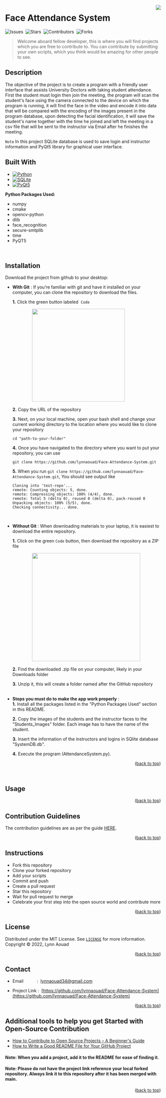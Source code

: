 <a name="readme-top"></a>

<img src="https://user-images.githubusercontent.com/82551484/194697977-541e32ae-d298-472c-9534-ccf6d385accc.png" align="right" />

# Face Attendance System</br>
![Issues](https://img.shields.io/github/issues/lynnaouad/CoffeeShop-Website)&nbsp;
![Stars](https://img.shields.io/github/stars/lynnaouad/CoffeeShop-Website)&nbsp;
![Contributors](https://img.shields.io/github/contributors/lynnaouad/CoffeeShop-Website)&nbsp;
![Forks](https://img.shields.io/github/forks/lynnaouad/CoffeeShop-Website)

> Welcome aboard fellow developer, this is where you will find projects which you are free to contribute to. You can contribute by submitting your own scripts, which you think would be amazing for other people to see. 

## Description
The objective of the project is to create a program with a friendly user interface that assists University Doctors with taking student attendance. First the student must login then join the meeting, the program will scan the student's face using the camera connected to the device on which the program is running, it will find the face in the video and encode it into data that will be compared with the encoding of the images present in the program database, upon detecting the facial identification, it will save the student's name together with the time he joined and left the meeting in a csv file that will be sent to the instructor via Email after he finishes the meeting. <br>

`Note` In this project SQLite database is used to save login and instructor information and PyQt5 library for graphical user interface.

## Built With

* [![Python][Python.com]][Python-url]
* [![SQLite][SQLite.com]][SQLite-url]
* [![PyQt5][PyQt5.com]][PyQt5-url]


**Python Packages Used:**<br>
<ul>
  <li>numpy</li>
  <li>cmake</li>
  <li>opencv-python</li>
  <li>dlib</li>
  <li>face_recognition</li>
  <li>secure-smtplib</li>
  <li>time</li>
  <li>PyQT5</li>
</ul><br>

  
## Installation

Download the project from github to your desktop:

  - **With Git** :
      If you’re familiar with git and have it installed on your computer, you can clone the repository to download the files.
      
      **1.** Click the green button labeled &nbsp;`Code`</br>
      
      &nbsp;&nbsp;&nbsp;&nbsp;&nbsp;&nbsp;&nbsp;&nbsp;&nbsp;&nbsp;&nbsp;&nbsp;&nbsp;&nbsp;&nbsp;&nbsp;<img src="https://user-images.githubusercontent.com/82551484/194698853-75cf149f-b2cb-4e89-ab14-95b9a0324445.png" width="300px;" /></br>
      
      **2.** Copy the URL of the repository</br>
      
      **3.** Next, on your local machine, open your bash shell and change your current working directory to the location where you would like to clone your repository
      ```shell
      cd "path-to-your-folder"
      ```
      
      **4.** Once you have navigated to the directory where you want to put your repository, you can use
      ```shell
      git clone https://github.com/lynnaouad/Face-Attendance-System.git
      ```
      
      **5.** When you run `git clone https://github.com/lynnaouad/Face-Attendance-System.git`, You should see output like
      ```shell
      Cloning into 'test-repo'...
      remote: Counting objects: 5, done.
      remote: Compressing objects: 100% (4/4), done.
      remote: Total 5 (delta 0), reused 0 (delta 0), pack-reused 0
      Unpacking objects: 100% (5/5), done.
      Checking connectivity... done.
      ```
      </br>
      
  - **Without Git** :
      When downloading materials to your laptop, it is easiest to download the entire repository.<br>
      
      **1.** Click on the green `Code` button, then download the repository as a ZIP file</br>
      
      &nbsp;&nbsp;&nbsp;&nbsp;&nbsp;&nbsp;&nbsp;&nbsp;&nbsp;&nbsp;&nbsp;&nbsp;&nbsp;&nbsp;&nbsp;&nbsp;<img src="https://user-images.githubusercontent.com/82551484/194698883-4b94312d-4537-48d2-ae16-84b807120605.png" width="350px;" /></br>
      
      **2.** Find the downloaded .zip file on your computer, likely in your Downloads folder</br>
      
      **3.** Unzip it, this will create a folder named after the GitHub repository</br></br>

  - **Steps you must do to make the app work properly** : <br>
      **1.** Install all the packages listed in the "Python Packages Used" section in this README.<br>

      **2.** Copy the images of the students and the instructor faces to the "Students_Images" folder. Each image has to have the name of the student.<br>

      **3.** Insert the information of the instructors and logins in SQlite database "SystemDB.db".<br>
      
      **4.** Execute the program (AttendanceSystem.py).<br>
 
      
<p align="right">(<a href="#readme-top">back to top</a>)</p> <br>


## Usage



<p align="right">(<a href="#readme-top">back to top</a>)</p>



## Contribution Guidelines

The contribution guidelines are as per the guide [HERE](https://github.com/MouhammadAyoub/CVs-repository/blob/main/CONTRIBUTING.md).

<p align="right">(<a href="#readme-top">back to top</a>)</p>



## Instructions

- Fork this repository
- Clone your forked repository
- Add your scripts
- Commit and push
- Create a pull request
- Star this repository
- Wait for pull request to merge
- Celebrate your first step into the open source world and contribute more

<p align="right">(<a href="#readme-top">back to top</a>)</p>



## License

Distributed under the MIT License. See [`LICENSE`](https://github.com/lynnaouad/Face-Attendance-System/blob/main/LICENSE) for more information.  
Copyright © 2022, Lynn Aouad

<p align="right">(<a href="#readme-top">back to top</a>)</p>

## Contact

- Email&nbsp;&nbsp;&nbsp;&nbsp;&nbsp;&nbsp;&nbsp;&nbsp;&nbsp;&nbsp;&nbsp;:&nbsp;&nbsp;[lynnaouad34@gmail.com](mailto:lynnaouad34@gmail.com)

- Project Link : &nbsp;[https://github.com/lynnaouad/Face-Attendance-System](https://github.com/lynnaouad/Face-Attendance-System)

<p align="right">(<a href="#readme-top">back to top</a>)</p>



## Additional tools to help you get Started with Open-Source Contribution

* [How to Contribute to Open Source Projects – A Beginner's Guide](https://www.freecodecamp.org/news/how-to-contribute-to-open-source-projects-beginners-guide/)
* [How to Write a Good README File for Your GitHub Project](https://www.freecodecamp.org/news/how-to-write-a-good-readme-file/)

#### Note: When you add a project, add it to the README for ease of finding it.
#### Note: Please do not have the project link reference your local forked repository. Always link it to this repository after it has been merged with main.

<p align="right">(<a href="#readme-top">back to top</a>)</p>



[Python.com]: https://img.shields.io/badge/Python-563D7C?style=for-the-badge&logo=python&logoColor=white
[Python-url]: https://Python.com

[SQLite.com]: https://img.shields.io/badge/SQLite-0769AD?style=for-the-badge&logo=sqlite&logoColor=white
[SQLite-url]: https://SQLite.com

[PyQt5.com]: https://img.shields.io/badge/PyQt5-ff7340?style=for-the-badge&logo=python&logoColor=white
[PyQt5-url]: https://PyQt5.com

